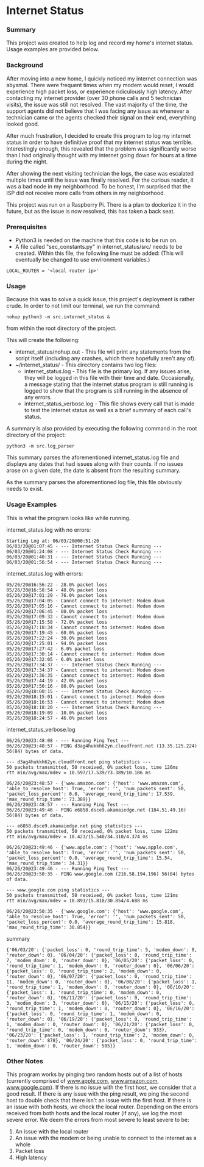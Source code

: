 # Internet Status

### Summary
This project was created to help log and record my home's internet status.  Usage examples are provided below.

### Background
After moving into a new home, I quickly noticed my internet connection was abysmal.  There were frequent times when my modem would reset, I would experience high packet loss, or experience ridiculously high latency.  After contacting my internet provider (over 30 phone calls and 5 technician visits), the issue was still not resolved.  The vast majority of the time, the support agents did not believe that I was facing any issue as whenever a technician came or the agents checked their signal on their end, everything looked good.

After much frustration, I decided to create this program to log my internet status in order to have definitive proof that my internet status was terrible.  Interestingly enough, this revealed that the problem was significantly worse than I had originally thought with my internet going down for hours at a time during the night.

After showing the next visiting technician the logs, the case was escalated multiple times until the issue was finally resolved. For the curious reader, it was a bad node in my neighborhood.  To be honest, I'm surprised that the ISP did not receive more calls from others in my neighborhood.

This project was run on a Raspberry Pi.  There is a plan to dockerize it in the future, but as the issue is now resolved, this has taken a back seat.

### Prerequisites
- Python3 is needed on the machine that this code is to be run on.
- A file called "sec_constants.py" in internet_status/src/ needs to be created.  Within this file, the following line must be added: (This will eventually be changed to use environment variables.)
```
LOCAL_ROUTER = '<local router ip>'
```

### Usage
Because this was to solve a quick issue, this project's deployment is rather crude.  In order to not limit our terminal, we run the command:
```
nohup python3 -m src.internet_status &
```
from within the root directory of the project.

This will create the following:
- internet_status/nohup.out - This file will print any statements from the script itself (including any crashes, which there hopefully aren't any of).
- ~/internet_status/ - This directory contains two log files:
   - internet_status.log - This file is the primary log.  If any issues arise, they will be logged in this file with their time and date.  Occasionally, a message stating that the internet status program is still running is logged to show that the program is still running in the absence of any errors.
   - internet_status_verbose.log - This file shows every call that is made to test the internet status as well as a brief summary of each call's status.
 
 A summary is also provided by executing the following command in the root directory of the project:
 ```
 python3 -m src.log_parser
 ```
 This summary parses the aforementioned internet_status.log file and displays any dates that had issues along with their counts.  If no issues arose on a given date, the date is absent from the resulting summary.

As the summary parses the aforementioned log file, this file obviously needs to exist.

### Usage Examples
This is what the program looks like while running.

internet_status.log with no errors:
```
Starting Log at: 06/03/20@00:51:20
06/03/20@01:07:45 - --- Internet Status Check Running ---
06/03/20@01:24:08 - --- Internet Status Check Running ---
06/03/20@01:40:31 - --- Internet Status Check Running ---
06/03/20@01:56:54 - --- Internet Status Check Running ---
```

internet_status.log with errors:
```
05/26/20@16:56:22 - 28.0% packet loss
05/26/20@16:58:54 - 48.0% packet loss
05/26/20@17:01:29 - 76.0% packet loss
05/26/20@17:04:05 - Cannot connect to internet: Modem down
05/26/20@17:05:16 - Cannot connect to internet: Modem down
05/26/20@17:06:45 - 80.0% packet loss
05/26/20@17:09:32 - Cannot connect to internet: Modem down
05/26/20@17:15:58 - 72.0% packet loss
05/26/20@17:18:34 - Cannot connect to internet: Modem down
05/26/20@17:19:45 - 60.0% packet loss
05/26/20@17:22:24 - 30.0% packet loss
05/26/20@17:25:01 - 94.0% packet loss
05/26/20@17:27:42 - 6.0% packet loss
05/26/20@17:30:14 - Cannot connect to internet: Modem down
05/26/20@17:32:05 - 6.0% packet loss
05/26/20@17:34:37 - --- Internet Status Check Running ---
05/26/20@17:34:37 - Cannot connect to internet: Modem down
05/26/20@17:36:35 - Cannot connect to internet: Modem down
05/26/20@17:44:19 - 42.0% packet loss
05/26/20@17:50:16 - 80.0% packet loss
05/26/20@18:00:15 - --- Internet Status Check Running ---
05/26/20@18:15:01 - Cannot connect to internet: Modem down
05/26/20@18:16:53 - Cannot connect to internet: Modem down
05/26/20@18:18:20 - --- Internet Status Check Running ---
05/26/20@18:19:09 - 10.0% packet loss
05/26/20@18:24:57 - 46.0% packet loss
```

internet_status_verbose.log
```
06/26/20@23:48:08 - --- Running Ping Test ---
06/26/20@23:48:57 - PING d3ag4hukkh62yn.cloudfront.net (13.35.125.224) 56(84) bytes of data.

--- d3ag4hukkh62yn.cloudfront.net ping statistics ---
50 packets transmitted, 50 received, 0% packet loss, time 126ms
rtt min/avg/max/mdev = 10.597/17.539/73.389/10.186 ms

06/26/20@23:48:57 - {'www.amazon.com': {'host': 'www.amazon.com', 'able_to_resolve_host': True, 'error': '', 'num_packets_sent': 50, 'packet_loss_percent': 0.0, 'average_round_trip_time': 17.539, 'max_round_trip_time': 73.389}}
06/26/20@23:48:57 - --- Running Ping Test ---
06/26/20@23:49:46 - PING e6858.dsce9.akamaiedge.net (184.51.49.16) 56(84) bytes of data.

--- e6858.dsce9.akamaiedge.net ping statistics ---
50 packets transmitted, 50 received, 0% packet loss, time 122ms
rtt min/avg/max/mdev = 10.423/15.540/34.310/4.374 ms

06/26/20@23:49:46 - {'www.apple.com': {'host': 'www.apple.com', 'able_to_resolve_host': True, 'error': '', 'num_packets_sent': 50, 'packet_loss_percent': 0.0, 'average_round_trip_time': 15.54, 'max_round_trip_time': 34.31}}
06/26/20@23:49:46 - --- Running Ping Test ---
06/26/20@23:50:35 - PING www.google.com (216.58.194.196) 56(84) bytes of data.

--- www.google.com ping statistics ---
50 packets transmitted, 50 received, 0% packet loss, time 121ms
rtt min/avg/max/mdev = 10.893/15.818/30.854/4.688 ms

06/26/20@23:50:35 - {'www.google.com': {'host': 'www.google.com', 'able_to_resolve_host': True, 'error': '', 'num_packets_sent': 50, 'packet_loss_percent': 0.0, 'average_round_trip_time': 15.818, 'max_round_trip_time': 30.854}}
```

summary
```
{'06/03/20': {'packet_loss': 0, 'round_trip_time': 5, 'modem_down': 0, 'router_down': 0}, '06/04/20': {'packet_loss': 0, 'round_trip_time': 7, 'modem_down': 0, 'router_down': 0}, '06/05/20': {'packet_loss': 0, 'round_trip_time': 1, 'modem_down': 0, 'router_down': 0}, '06/06/20': {'packet_loss': 0, 'round_trip_time': 2, 'modem_down': 0, 'router_down': 0}, '06/07/20': {'packet_loss': 0, 'round_trip_time': 11, 'modem_down': 0, 'router_down': 0}, '06/08/20': {'packet_loss': 1, 'round_trip_time': 1, 'modem_down': 0, 'router_down': 0}, '06/10/20': {'packet_loss': 1, 'round_trip_time': 0, 'modem_down': 0, 'router_down': 0}, '06/11/20': {'packet_loss': 0, 'round_trip_time': 3, 'modem_down': 3, 'router_down': 0}, '06/15/20': {'packet_loss': 0, 'round_trip_time': 1, 'modem_down': 0, 'router_down': 0}, '06/16/20': {'packet_loss': 0, 'round_trip_time': 1, 'modem_down': 0, 'router_down': 0}, '06/19/20': {'packet_loss': 0, 'round_trip_time': 1, 'modem_down': 0, 'router_down': 0}, '06/21/20': {'packet_loss': 0, 'round_trip_time': 0, 'modem_down': 0, 'router_down': 933}, '06/23/20': {'packet_loss': 1, 'round_trip_time': 2, 'modem_down': 0, 'router_down': 878}, '06/24/20': {'packet_loss': 0, 'round_trip_time': 1, 'modem_down': 0, 'router_down': 505}}
```


### Other Notes
This program works by pinging two random hosts out of a list of hosts (currently comprised of www.apple.com, www.amazon.com, www.google.com). If there is no issue with the first host, we consider that a good result.  If there is any issue with the ping result, we ping the second host to double check that there isn't an issue with the first host.  If there is an issue with both hosts, we check the local router. Depending on the errors received from both hosts and the local router (if any), we log the most severe error. We deem the errors from most severe to least severe to be:
1. An issue with the local router
2. An issue with the modem or being unable to connect to the internet as a whole
3. Packet loss
4. High latency

